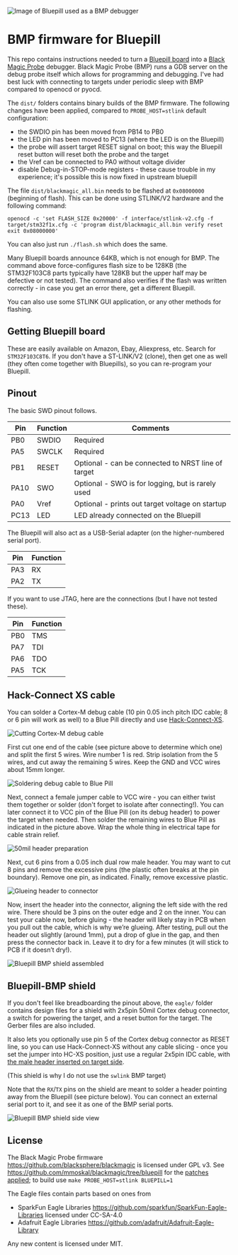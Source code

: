 ![Image of Bluepill used as a BMP debugger](img/bluepill-in-action.jpg)

# BMP firmware for Bluepill

This repo contains instructions needed to turn a [Bluepill board](https://stm32-base.org/boards/STM32F103C8T6-Blue-Pill.html)
into a [Black Magic Probe](https://github.com/blacksphere/blackmagic/wiki) debugger.
Black Magic Probe (BMP) runs a GDB server on the debug probe itself which allows for programming and debugging.
I've had best luck with connecting to targets under periodic sleep with BMP compared to openocd or pyocd.

The `dist/` folders contains binary builds of the BMP firmware.
The following changes have been applied, compared to `PROBE_HOST=stlink` default configuration:
* the SWDIO pin has been moved from PB14 to PB0
* the LED pin has been moved to PC13 (where the LED is on the Bluepill)
* the probe will assert target RESET signal on boot; this way the Bluepill reset button will reset both the probe and the target
* the Vref can be connected to PA0 without voltage divider
* disable Debug-in-STOP-mode registers - these cause trouble in my experience; it's possible this is now fixed in upstream bluepill

The file `dist/blackmagic_all.bin` needs to be flashed at `0x08000000` (beginning of flash).
This can be done using STLINK/V2 hardware and the following command:

```
openocd -c 'set FLASH_SIZE 0x20000' -f interface/stlink-v2.cfg -f target/stm32f1x.cfg -c 'program dist/blackmagic_all.bin verify reset exit 0x08000000'
```

You can also just run `./flash.sh` which does the same.

Many Bluepill boards announce 64KB, which is not enough for BMP.
The command above force-configures flash size to be 128KB
(the STM32F103C8 parts typically have 128KB but the upper half may be defective or not tested).
The command also verifies if the flash was written correctly - in case you get an error there, get a different Bluepill.

You can also use some STLINK GUI application, or any other methods for flashing.

## Getting Bluepill board

These are easily available on Amazon, Ebay, Aliexpress, etc. Search for `STM32F103C8T6`.
If you don't have a ST-LINK/V2 (clone), then get one as well (they often come together with Bluepills),
so you can re-program your Bluepill.

## Pinout

The basic SWD pinout follows.

|Pin |Function| Comments
|----|--------| ------------
|PB0 |SWDIO   | Required
|PA5 |SWCLK   | Required
|PB1 |RESET   | Optional - can be connected to NRST line of target
|PA10|SWO     | Optional - SWO is for logging, but is rarely used
|PA0 |Vref    | Optional - prints out target voltage on startup
|PC13|LED     | LED already connected on the Bluepill

The Bluepill will also act as a USB-Serial adapter (on the higher-numbered serial port).

|Pin |Function|
|----|--------|
|PA3 |RX      |
|PA2 |TX      |

If you want to use JTAG, here are the connections (but I have not tested these).

|Pin |Function|
|----|--------|
|PB0 |TMS     |
|PA7 |TDI     |
|PA6 |TDO     |
|PA5 |TCK     |

## Hack-Connect XS cable

You can solder a Cortex-M debug cable (10 pin 0.05 inch pitch IDC cable; 8 or 6 pin will work as well)
to a Blue Pill directly and use [Hack-Connect-XS](https://arcade.makecode.com/hardware/dbg).

![Cutting Cortex-M debug cable](img/cable.jpg)

First cut one end of the cable (see picture above to determine which one) and split the first 5 wires.
Wire number 1 is red.
Strip isolation from the 5 wires, and cut away the remaining 5 wires.
Keep the GND and VCC wires about 15mm longer.

![Soldering debug cable to Blue Pill](img/soldering.jpg)

Next, connect a female jumper cable to VCC wire - you can either twist them together or solder (don't forget to isolate after connecting!).
You can later connect it to VCC pin of the Blue Pill (on its debug header) to power the target when needed.
Then solder the remaining wires to Blue Pill as indicated in the picture above.
Wrap the whole thing in electrical tape for cable strain relief.

![50mil header preparation](img/header.jpg)

Next, cut 6 pins from a 0.05 inch dual row male header.
You may want to cut 8 pins and remove the excessive pins (the plastic often breaks at the pin boundary).
Remove one pin, as indicated.
Finally, remove excessive plastic.

![Glueing header to connector](img/glue.jpg)

Now, insert the header into the connector, aligning the left side with the red wire.
There should be 3 pins on the outer edge and 2 on the inner.
You can test your cable now, before gluing - the header will likely stay in PCB when you pull out the cable, which is why we’re glueing.
After testing, pull out the header out slightly (around 1mm), put a drop of glue in the gap, and then press the connector back in.
Leave it to dry for a few minutes (it will stick to PCB if it doesn’t dry!).

![Bluepill BMP shield assembled](img/bluepill-bmp-shield.jpg)


## Bluepill-BMP shield

If you don't feel like breadboarding the pinout above,
the `eagle/` folder contains design files for a shield with 2x5pin 50mil Cortex debug connector,
a switch for powering the target, and a reset button for the target.
The Gerber files are also included.

It also lets you optionally use pin 5 of the Cortex debug connector as RESET line,
so you can use Hack-Connect-XS without any cable slicing - once you set the jumper into HC-XS position,
just use a regular 2x5pin IDC cable, with
[the male header inserted on target side](https://arcade.makecode.com/hardware/dbg#target-end).

(This shield is why I do not use the `swlink` BMP target)

Note that the `RX`/`TX` pins on the shield are meant to solder a header pointing away from the Bluepill
(see picture below).
You can connect an external serial port to it, and see it as one of the BMP serial ports.

![Bluepill BMP shield side view](img/bluepill-bmp-shield-side.jpg)

## License

The Black Magic Probe firmware https://github.com/blacksphere/blackmagic
is licensed under GPL v3.
See https://github.com/mmoskal/blackmagic/tree/bluepill for the
[patches applied](https://github.com/blackmagic-debug/blackmagic/compare/main...mmoskal:blackmagic:bluepill);
to build use `make PROBE_HOST=stlink BLUEPILL=1`

The Eagle files contain parts based on ones from 
* SparkFun Eagle Libraries https://github.com/sparkfun/SparkFun-Eagle-Libraries licensed under CC-SA-4.0
* Adafruit Eagle Libraries https://github.com/adafruit/Adafruit-Eagle-Library

Any new content is licensed under MIT.
